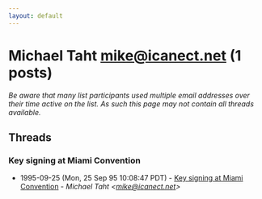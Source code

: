 ```yaml
---
layout: default
---
```


# Michael Taht <mike@icanect.net> (1 posts)

_Be aware that many list participants used multiple email addresses over their time active on the list. As such this page may not contain all threads available._

## Threads

### Key signing at Miami Convention
+ 1995-09-25 (Mon, 25 Sep 95 10:08:47 PDT) - [Key signing at Miami Convention](/archive/1995/09/42b40788d4048e10559764ec30754b4c20661564ac66b86060dce9e9c3e370f3) - _Michael Taht \<mike@icanect.net\>_


